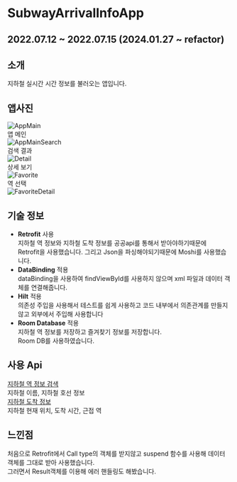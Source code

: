 # SubwayArrivalInfoApp
## 2022.07.12 ~ 2022.07.15  (2024.01.27 ~ refactor)
## 소개  
지하철 실시간 시간 정보를 불러오는 앱입니다.  
## 앱사진  
![AppMain](https://user-images.githubusercontent.com/57277631/179871012-d5bc6b99-f48d-41f5-8b71-c652240f5aad.png)  
앱 메인  
![AppMainSearch](https://user-images.githubusercontent.com/57277631/179871098-e15e55e3-9e5a-4ab8-887c-242213394305.png)  
검색 결과  
![Detail](https://user-images.githubusercontent.com/57277631/179129352-b3de002b-ae67-4c12-8d68-36f3e26adf60.PNG)  
상세 보기  
![Favorite](https://user-images.githubusercontent.com/57277631/179871124-538ef26b-68cd-410b-9c5a-ef22a8e2562f.png)  
역 선택  
![FavoriteDetail](https://user-images.githubusercontent.com/57277631/179871163-2588c9c3-5901-4267-a496-36c1b89dd941.png)  
## 기술 정보  
* **Retrofit** 사용  
 지하철 역 정보와 지하철 도착 정보를 공공api를 통해서 받아야하기때문에  
 Retrofit을 사용했습니다. 그리고 Json을 파싱해야되기때문에 Moshi를 사용했습니다.  
* **DataBinding** 적용  
 dataBinding을 사용하여 findViewById를 사용하지 않으며 xml 파일과 데이터 객체를 연결해줍니다.  
* **Hilt** 적용  
 의존성 주입을 사용해서 테스트를 쉽게 사용하고 코드 내부에서 의존관계를 만들지 않고 외부에서 주입해 사용합니다  
* **Room Database** 적용  
 지하철 역 정보를 저장하고 즐겨찾기 정보를 저장합니다.  
 Room DB를 사용하였습니다.  
## 사용 Api  
[지하철 역 정보 검색](https://data.seoul.go.kr/dataList/OA-121/S/1/datasetView.do)  
지하철 이름, 지하철 호선 정보  
[지하철 도착 정보](https://data.seoul.go.kr/dataList/OA-12764/F/1/datasetView.do)  
지하철 현재 위치, 도착 시간, 근접 역  
## 느낀점
처음으로 Retrofit에서 Call type의 객체를 받지않고 suspend 함수를 사용해 데이터 객체를 그대로 받아 사용했습니다.  
그러면서 Result객체를 이용해 에러 핸들링도 해봤습니다.  
